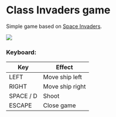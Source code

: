 # Class Invaders game
Simple game based on [Space Invaders](https://en.wikipedia.org/wiki/Space_Invaders).

[![](http://img.youtube.com/vi/fz2shNlDVoc/0.jpg)](https://www.youtube.com/watch?v=fz2shNlDVoc)

### Keyboard:

| Key        | Effect           |
| ------------- |-------------|
|LEFT|Move ship left|
|RIGHT|Move ship right|
|SPACE / D|Shoot|
|ESCAPE|Close game|
